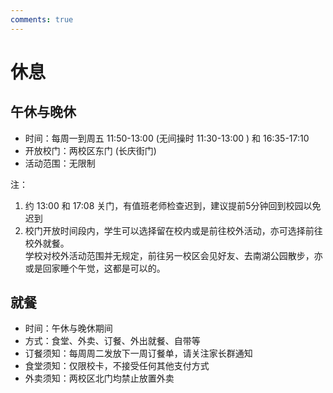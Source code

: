 ```yaml
---
comments: true
---
```


# 休息

## 午休与晚休
- 时间：每周一到周五 11:50-13:00 (无间操时 11:30-13:00 ) 和 16:35-17:10
- 开放校门：两校区东门 (长庆街门)
- 活动范围：无限制

注：

1. 约 13:00 和 17:08 关门，有值班老师检查迟到，建议提前5分钟回到校园以免迟到
2. 校门开放时间段内，学生可以选择留在校内或是前往校外活动，亦可选择前往校外就餐。  
学校对校外活动范围并无规定，前往另一校区会见好友、去南湖公园散步，亦或是回家睡个午觉，这都是可以的。


## 就餐
- 时间：午休与晚休期间
- 方式：食堂、外卖、订餐、外出就餐、自带等
- 订餐须知：每周周二发放下一周订餐单，请关注家长群通知
- 食堂须知：仅限校卡，不接受任何其他支付方式
- 外卖须知：两校区北门均禁止放置外卖